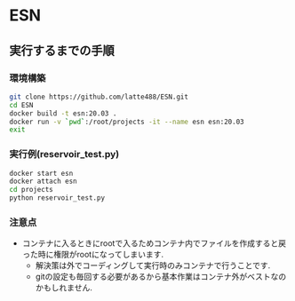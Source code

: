 # ESN

## 実行するまでの手順

### 環境構築
```bash
git clone https://github.com/latte488/ESN.git
cd ESN
docker build -t esn:20.03 .
docker run -v `pwd`:/root/projects -it --name esn esn:20.03
exit
```
### 実行例(reservoir_test.py)
```bash
docker start esn
docker attach esn
cd projects
python reservoir_test.py
```

### 注意点
* コンテナに入るときにrootで入るためコンテナ内でファイルを作成すると戻った時に権限がrootになってしまいます.
  * 解決策は外でコーディングして実行時のみコンテナで行うことです.
  * gitの設定も毎回する必要があるから基本作業はコンテナ外がベストなのかもしれません.
